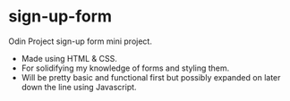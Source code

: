 # sign-up-form
Odin Project sign-up form mini project.

- Made using HTML & CSS.
- For solidifying my knowledge of forms and styling them.
- Will be pretty basic and functional first but possibly
expanded on later down the line using Javascript.

